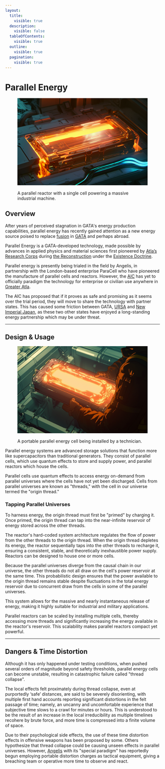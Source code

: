 ```yaml
---
layout:
  title:
    visible: true
  description:
    visible: false
  tableOfContents:
    visible: true
  outline:
    visible: true
  pagination:
    visible: true
---
```


# Parallel Energy

<figure><img src="../../.gitbook/assets/parallelenergy-563.png" alt=""><figcaption><p>A parallel reactor with a single cell powering a massive industrial machine.</p></figcaption></figure>

## Overview

After years of perceived stagnation in GATA's energy production capabilities, parallel energy has recently gained attention as a new energy source poised to replace [fusion](fusion-energy.md) in [GATA](../gata/) and perhaps abroad.

Parallel Energy is a GATA-developed technology, made possible by advances in applied physics and material sciences first pioneered by [Atla’s](../gata/key-locations/atla.md) [Research Corps](../sol/institutions/the-research-corps.md#overview) during [the Reconstruction](../history/the-reconstruction.md) under the [Existence Doctrine](../gata/military-and-defense/existence-doctrine.md).&#x20;

Parallel energy is presently being trialed in the field by Angelis, in partnership with the London-based enterprise ParaCell who have pioneered the manufacture of parallel cells and reactors. However, the [AIC](../gata/institutions/atlan-information-control-aic.md) has yet to officially paradigm the technology for enterprise or civilian use anywhere in [Greater Atla](../gata/politics/greater-atla.md).

The AIC has proposed that if it proves as safe and promising as it seems over the trial period, they will move to share the technology with partner states. This has caused some friction between GATA, [URSA](../ursa/) and [New Imperial Japan](../new-imperial-japan/), as these two other states have enjoyed a long-standing energy partnership which may be under threat.

***

## **Design & Usage**

<figure><img src="../../.gitbook/assets/parallelenergycell-923.png" alt="" width="563"><figcaption><p>A portable parallel energy cell being installed by a technician.</p></figcaption></figure>

Parallel energy systems are advanced storage solutions that function more like supercapacitors than traditional generators. They consist of parallel cells, which use quantum effects to store and supply power, and parallel reactors which house the cells.

Parallel cells use quantum effects to access energy on-demand from parallel universes where the cells have not yet been discharged. Cells from parallel universes are known as "threads," with the cell in our universe termed the "origin thread."

### Tapping Parallel Universes

To harness energy, the origin thread must first be "primed" by charging it. Once primed, the origin thread can tap into the near-infinite reservoir of energy stored across the other threads.

The reactor's hard-coded system architecture regulates the flow of power from the other threads to the origin thread. When the origin thread depletes its energy, the reactor sequentially taps into the other threads to recharge it, ensuring a consistent, stable, and theoretically inexhaustible power supply. Reactors can be designed to house one or more cells.

Because the parallel universes diverge from the causal chain in our universe, the other threads do not all draw on the cell's power reservoir at the same time. This probabilistic design ensures that the power available to the origin thread remains stable despite fluctuations in the total energy reservoir due to concurrent draw from the cells in some of the parallel universes.

This system allows for the massive and nearly instantaneous release of energy, making it highly suitable for industrial and military applications.

Parallel reactors can be scaled by installing multiple cells, thereby accessing more threads and significantly increasing the energy available in the reactor's reservoir. This scalability makes parallel reactors compact yet powerful.

***

## **Dangers & Time Distortion**

Although it has only happened under testing conditions, when pushed several orders of magnitude beyond safety thresholds, parallel energy cells can become unstable, resulting in catastrophic failure called "thread collapse".

The local effects felt proximately during thread collapse, even at purportedly ‘safe’ distances, are said to be severely disorienting, with multiple first hand accounts reporting significant distortions in the felt passage of time; namely, an uncanny and uncomfortable experience that subjective time slows to a crawl for minutes or hours. This is understood to be the result of an increase in the local irreducibility as multiple timelines recohere by brute force, and more time is compressed into a finite volume of space.

Due to their psychological side effects, the use of these time distortion effects in offensive weapons has been proposed by some. Others hypothesize that thread collapse could be causing unseen effects in parallel universes. However, [Angelis](../gata/military-and-defense/angelis.md) with its "special paradigm" has reportedly begun employing portable distortion charges as tactical equipment, giving a breaching team or operative more time to observe and react.
